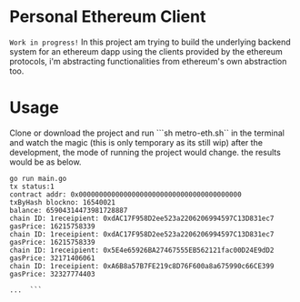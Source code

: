 # Personal Ethereum Client
```Work in progress!``` In this project am trying to build the underlying backend system for an ethereum dapp using the clients provided by the ethereum protocols, i'm abstracting functionalities from ethereum's own abstraction too.

# Usage
Clone or download the project and run ```sh metro-eth.sh`` in the terminal and watch the magic (this is only temporary as its still wip) after the development, the mode of running the project would change. the results would be as below.

``` running metro's ethereum-library!
go run main.go 
tx status:1
contract addr: 0x0000000000000000000000000000000000000000
txByHash blockno: 16540021
balance: 65904314473981728887
chain ID: 1receipient: 0xdAC17F958D2ee523a2206206994597C13D831ec7
gasPrice: 16215758339
chain ID: 1receipient: 0xdAC17F958D2ee523a2206206994597C13D831ec7
gasPrice: 16215758339
chain ID: 1receipient: 0x5E4e65926BA27467555EB562121fac00D24E9dD2
gasPrice: 32171406061
chain ID: 1receipient: 0xA6B8a57B7FE219c8D76F600a8a675990c66CE399
gasPrice: 32327774403

...  ```